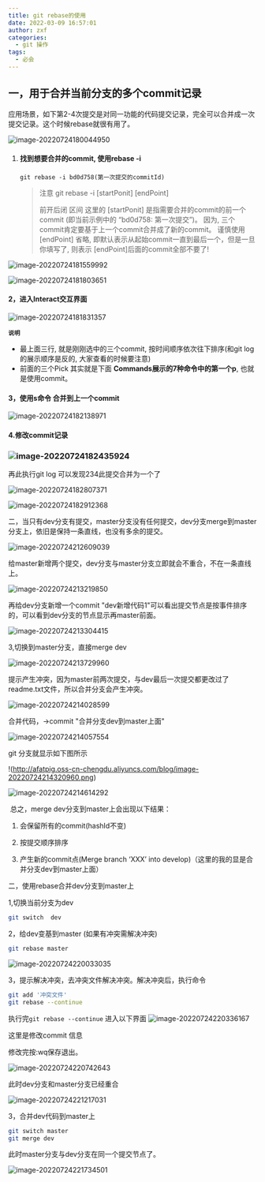 ```yaml
---
title: git rebase的使用
date: 2022-03-09 16:57:01
author: zxf
categories: 
  - git 操作
tags: 
  - 必会
---
```


## 一，用于合并当前分支的多个commit记录

应用场景，如下第2-4次提交是对同一功能的代码提交记录，完全可以合并成一次提交记录。这个时候rebase就很有用了。

![image-20220724180044950](http://afatpig.oss-cn-chengdu.aliyuncs.com/blog/image-20220724180044950.png)

1. #### **找到想要合并的commit, 使用rebase -i**

   ```
   git rebase -i bd0d758(第一次提交的commitId)
   ```

   > 注意 git rebase -i [startPonit] [endPoint]
   >
   > 前开后闭 区间 这里的 [startPonit] 是指需要合并的commit的前一个commit (即当前示例中的 “bd0d758: 第一次提交”)。 因为, 三个commit肯定要基于上一个commit合并成了新的commit。
   > 谨慎使用[endPoint] 省略, 即默认表示从起始commit一直到最后一个，但是一旦你填写了, 则表示 [endPoint]后面的commit全部不要了!

![image-20220724181559992](http://afatpig.oss-cn-chengdu.aliyuncs.com/blog/image-20220724181559992.png)

![image-20220724181803651](http://afatpig.oss-cn-chengdu.aliyuncs.com/blog/image-20220724181803651.png)

#### 2，进入Interact交互界面

![image-20220724181831357](http://afatpig.oss-cn-chengdu.aliyuncs.com/blog/image-20220724181831357.png)

**`说明`**

- 最上面三行, 就是刚刚选中的三个commit, 按时间顺序依次往下排序(和git log的展示顺序是反的, 大家查看的时候要注意)
- 前面的三个Pick 其实就是下面 **Commands展示的7种命令中的第一个p**, 也就是使用commit。

#### 3，使用s命令 合并到上一个commit

![image-20220724182138971](http://afatpig.oss-cn-chengdu.aliyuncs.com/blog/image-20220724182138971.png)

#### 4.修改commit记录

### ![image-20220724182435924](http://afatpig.oss-cn-chengdu.aliyuncs.com/blog/image-20220724182435924.png)

再此执行git log 可以发现234此提交合并为一个了

![image-20220724182807371](http://afatpig.oss-cn-chengdu.aliyuncs.com/blog/image-20220724182807371.png)

![image-20220724182912368](http://afatpig.oss-cn-chengdu.aliyuncs.com/blog/image-20220724182912368.png)



二，当只有dev分支有提交，master分支没有任何提交，dev分支merge到master分支上，依旧是保持一条直线，也没有多余的提交。

![image-20220724212609039](http://afatpig.oss-cn-chengdu.aliyuncs.com/blog/image-20220724212609039.png)



给master新增两个提交，dev分支与master分支立即就会不重合，不在一条直线上。

![image-20220724213219850](http://afatpig.oss-cn-chengdu.aliyuncs.com/blog/image-20220724213219850.png)

再给dev分支新增一个commit  "dev新增代码1"可以看出提交节点是按事件排序的，可以看到dev分支的节点显示再master前面。

![image-20220724213304415](http://afatpig.oss-cn-chengdu.aliyuncs.com/blog/image-20220724213304415.png)

3,切换到master分支，直接merge dev

![image-20220724213729960](http://afatpig.oss-cn-chengdu.aliyuncs.com/blog/image-20220724213729960.png)

提示产生冲突，因为master前两次提交，与dev最后一次提交都更改过了readme.txt文件，所以合并分支会产生冲突。

![image-20220724214028599](http://afatpig.oss-cn-chengdu.aliyuncs.com/blog/image-20220724214028599.png)

合并代码，->commit "合并分支dev到master上面"

![image-20220724214057554](http://afatpig.oss-cn-chengdu.aliyuncs.com/blog/image-20220724214057554.png)

git 分支就显示如下图所示

!(http://afatpig.oss-cn-chengdu.aliyuncs.com/blog/image-20220724214320960.png)

![image-20220724214614292](http://afatpig.oss-cn-chengdu.aliyuncs.com/blog/image-20220724214614292.png)

​	总之，merge dev分支到master上会出现以下结果：


1. 会保留所有的commit(hashId不变)

2. 按提交顺序排序

3. 产生新的commit点(Merge branch ‘XXX’ into develop)（这里的我的显是合并分支dev到master上面）

   

二，使用rebase合并dev分支到master上

1,切换当前分支为dev

```` bash
git switch  dev
````

2，给dev变基到master (如果有冲突需解决冲突)

``` bash
git rebase master
```

![image-20220724220033035](http://afatpig.oss-cn-chengdu.aliyuncs.com/blog/image-20220724220033035.png)

3，提示解决冲突，去冲突文件解决冲突。解决冲突后，执行命令

``` bash
git add '冲突文件'
git rebase --continue
```
执行完`git rebase --continue` 进入以下界面
![image-20220724220336167](http://afatpig.oss-cn-chengdu.aliyuncs.com/blog/image-20220724220336167.png)

这里是修改commit 信息

修改完按:wq保存退出。

![image-20220724220742643](http://afatpig.oss-cn-chengdu.aliyuncs.com/blog/image-20220724220742643.png)

此时dev分支和master分支已经重合


![image-20220724221217031](http://afatpig.oss-cn-chengdu.aliyuncs.com/blog/image-20220724221217031.png)

3，合并dev代码到master上

``` bash
git switch master
git merge dev
```
此时master分支与dev分支在同一个提交节点了。

![image-20220724221734501](http://afatpig.oss-cn-chengdu.aliyuncs.com/blog/image-20220724221734501.png)





